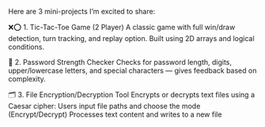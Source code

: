 Here are 3 mini-projects I’m excited to share:

❌⭕ 1. Tic-Tac-Toe Game (2 Player)
A classic game with full win/draw detection, turn tracking, and replay option. Built using 2D arrays and logical conditions.

🎯 2. Password Strength Checker
Checks for password length, digits, upper/lowercase letters, and special characters — gives feedback based on complexity.

🗂️ 3. File Encryption/Decryption Tool
Encrypts or decrypts text files using a Caesar cipher: Users input file paths and choose the mode (Encrypt/Decrypt)
Processes text content and writes to a new file
